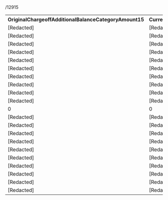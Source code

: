 /12915


<table>
<tr>
<th>OriginalChargeoffAdditionalBalanceCategoryAmount15</th>
<th colspan="2">CurrentChargeoffAdditionalBalanceCategoryAmount15</th>
</tr>
<tr>
<td>[Redacted]</td>
<td>[Redacted]</td>
<td></td>
</tr>
<tr>
<td>[Redacted]</td>
<td>[Redacted]</td>
<td></td>
</tr>
<tr>
<td>[Redacted]</td>
<td>[Redacted]</td>
<td></td>
</tr>
<tr>
<td>[Redacted]</td>
<td>[Redacted]</td>
<td></td>
</tr>
<tr>
<td>[Redacted]</td>
<td>[Redacted]</td>
<td></td>
</tr>
<tr>
<td>[Redacted]</td>
<td>[Redacted]</td>
<td></td>
</tr>
<tr>
<td>[Redacted]</td>
<td>[Redacted]</td>
<td></td>
</tr>
<tr>
<td>[Redacted]</td>
<td>[Redacted]</td>
<td></td>
</tr>
<tr>
<td>[Redacted]</td>
<td>[Redacted]</td>
<td></td>
</tr>
<tr>
<td>[Redacted]</td>
<td>[Redacted]</td>
<td></td>
</tr>
<tr>
<td>0</td>
<td>0</td>
<td></td>
</tr>
<tr>
<td>[Redacted]</td>
<td>[Redacted]</td>
<td></td>
</tr>
<tr>
<td>[Redacted]</td>
<td>[Redacted]</td>
<td></td>
</tr>
<tr>
<td>[Redacted]</td>
<td>[Redacted]</td>
<td></td>
</tr>
<tr>
<td>[Redacted]</td>
<td>[Redacted]</td>
<td></td>
</tr>
<tr>
<td>[Redacted]</td>
<td>[Redacted]</td>
<td></td>
</tr>
<tr>
<td>[Redacted]</td>
<td>[Redacted]</td>
<td></td>
</tr>
<tr>
<td>[Redacted]</td>
<td>[Redacted]</td>
<td></td>
</tr>
<tr>
<td>[Redacted]</td>
<td>[Redacted]</td>
<td></td>
</tr>
<tr>
<td>[Redacted]</td>
<td colspan="2">[Redacted]</td>
</tr>
<tr>
<td>[Redacted]</td>
<td colspan="2">[Redacted]</td>
</tr>
</table>


<!-- PageBreak -->

